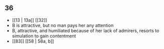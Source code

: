 ## 36
- [[13 | 13a]] [[32]] 
- B is attractive, but no man pays her any attention
- B, attractive, and humiliated because of her lack of admirers, resorts to simulation to gain contentment
- [[83]] [[58 | 58a, b]] 

